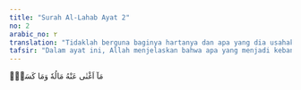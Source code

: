 ```yaml
---
title: "Surah Al-Lahab Ayat 2"
no: 2
arabic_no: ٢
translation: "Tidaklah berguna baginya hartanya dan apa yang dia usahakan."
tafsir: "Dalam ayat ini, Allah menjelaskan bahwa apa yang menjadi kebanggaan Abu Lahab dalam hidup, yaitu harta dan kedudukan, ternyata sama sekali tidak dapat menyelamatkannya dari azab Allah pada hari Kiamat. Begitu pula usahanya untuk memusuhi dan mengalahkan Nabi Muhammad tidak berhasil sama sekali.\n\nAbu Lahab sangat membenci Nabi saw dan paling gigih mengajak orang untuk menentangnya dan paling kasar menghadapinya. Raba'ah bin 'Ubbad berkata:\n\nSaya melihat Nabi Muhammad saw pada masa Jahiliah di pasar dzu al-Majaz bersabda, \"Ucapkanlah tiada Tuhan melainkan Allah niscaya kamu akan berbahagia!\" Orang-orang berkumpul di sekitar beliau. Di belakang beliau seorang laki-laki, putih warna mukanya, juling matanya, mempunyai dua untaian rambut di kepalanya, berkata, \"Dia (Muhammad) beragama sabi' dan pembohong.\" Ia mengikuti Nabi ke mana saja beliau pergi, lalu saya bertanya, \"Siapakah orang itu?\" Mereka menjawab, \"Itu adalah pamannya sendiri Abu Lahab.\" (Riwayat Ahmad)\n\nDengan ini dijelaskan bahwa Abu Lahab selalu menentang kebenaran dan menjauhkan orang dari mengikuti kebenaran. Ia menyatakan bahwa Nabi Muhammad saw adalah seorang pendusta. Ia juga menentang beliau dan merendahkan nilai agama serta petunjuk yang beliau bawa."
---
```

مَآ اَغْنٰى عَنْهُ مَالُهٗ وَمَا كَسَبَۗ
